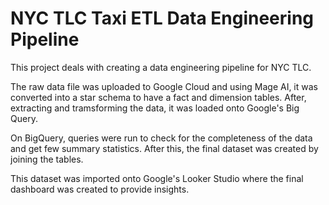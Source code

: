 # NYC TLC Taxi ETL Data Engineering Pipeline

This project deals with creating a data engineering pipeline for NYC TLC.

The raw data file was uploaded to Google Cloud and using Mage AI, it was converted into a star schema to have a fact and dimension tables. After, extracting and tramsforming the data, it was loaded onto Google's Big Query.

On BigQuery, queries were run to check for the completeness of the data and get few summary statistics. After this, the final dataset was created by joining the tables.

This dataset was imported onto Google's Looker Studio where the final dashboard was created to provide insights.
